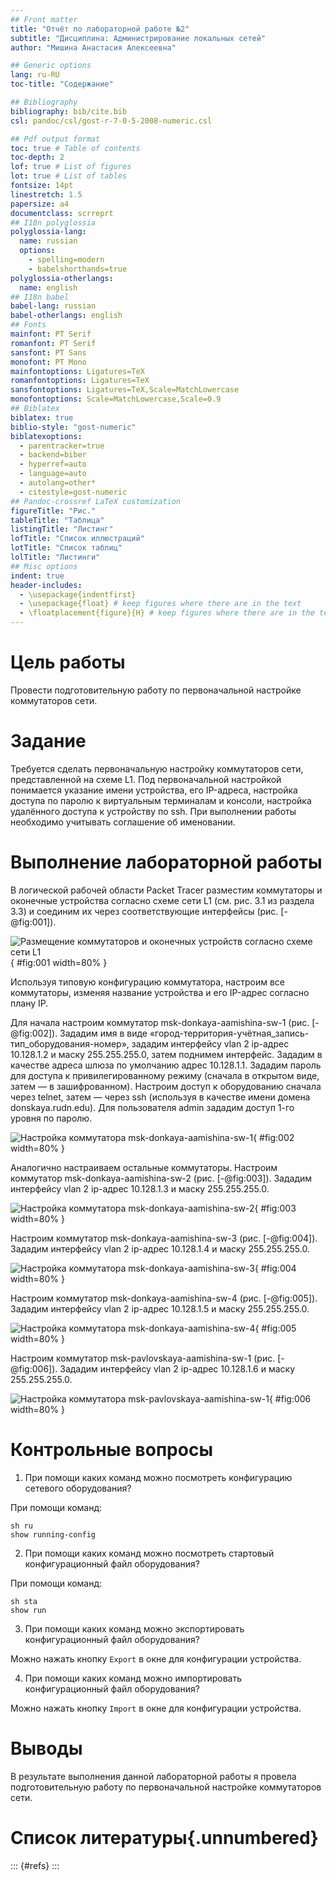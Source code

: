 ```yaml
---
## Front matter
title: "Отчёт по лабораторной работе №2"
subtitle: "Дисциплина: Администрирование локальных сетей"
author: "Мишина Анастасия Алексеевна"

## Generic options
lang: ru-RU
toc-title: "Содержание"

## Bibliography
bibliography: bib/cite.bib
csl: pandoc/csl/gost-r-7-0-5-2008-numeric.csl

## Pdf output format
toc: true # Table of contents
toc-depth: 2
lof: true # List of figures
lot: true # List of tables
fontsize: 14pt
linestretch: 1.5
papersize: a4
documentclass: scrreprt
## I18n polyglossia
polyglossia-lang:
  name: russian
  options:
	- spelling=modern
	- babelshorthands=true
polyglossia-otherlangs:
  name: english
## I18n babel
babel-lang: russian
babel-otherlangs: english
## Fonts
mainfont: PT Serif
romanfont: PT Serif
sansfont: PT Sans
monofont: PT Mono
mainfontoptions: Ligatures=TeX
romanfontoptions: Ligatures=TeX
sansfontoptions: Ligatures=TeX,Scale=MatchLowercase
monofontoptions: Scale=MatchLowercase,Scale=0.9
## Biblatex
biblatex: true
biblio-style: "gost-numeric"
biblatexoptions:
  - parentracker=true
  - backend=biber
  - hyperref=auto
  - language=auto
  - autolang=other*
  - citestyle=gost-numeric
## Pandoc-crossref LaTeX customization
figureTitle: "Рис."
tableTitle: "Таблица"
listingTitle: "Листинг"
lofTitle: "Список иллюстраций"
lotTitle: "Список таблиц"
lolTitle: "Листинги"
## Misc options
indent: true
header-includes:
  - \usepackage{indentfirst}
  - \usepackage{float} # keep figures where there are in the text
  - \floatplacement{figure}{H} # keep figures where there are in the text
---
```


# Цель работы

Провести подготовительную работу по первоначальной настройке коммутаторов сети.

# Задание

Требуется сделать первоначальную настройку коммутаторов сети, представленной на схеме L1. Под первоначальной настройкой понимается указание имени устройства, его IP-адреса, настройка доступа по паролю к виртуальным терминалам и консоли, настройка удалённого доступа к устройству по ssh. При выполнении работы необходимо учитывать соглашение об именовании.

# Выполнение лабораторной работы

В логической рабочей области Packet Tracer разместим коммутаторы и оконечные устройства согласно схеме сети L1 (см. рис. 3.1 из раздела 3.3) и соединим их через соответствующие интерфейсы (рис. [-@fig:001]).

![Размещение коммутаторов и оконечных устройств согласно схеме сети L1](image/1.png){ #fig:001 width=80% }

Используя типовую конфигурацию коммутатора, настроим все коммутаторы, изменяя название устройства и его IP-адрес согласно плану IP.

Для начала настроим коммутатор msk-donkaya-aamishina-sw-1 (рис. [-@fig:002]). Зададим имя в виде «город-территория-учётная_запись-тип_оборудования-номер», зададим интерфейсу vlan 2 ip-адрес 10.128.1.2 и маску 255.255.255.0, затем поднимем интерфейс. Зададим в качестве адреса шлюза по умолчанию адрес 10.128.1.1. Зададим пароль для доступа к привилегированному режиму (сначала в открытом виде, затем — в зашифрованном). Настроим доступ к оборудованию сначала через telnet, затем — через ssh (используя в качестве имени домена donskaya.rudn.edu). Для пользователя admin зададим доступ 1-го уровня по паролю.

![Настройка коммутатора msk-donkaya-aamishina-sw-1](image/2.png){ #fig:002 width=80% }

Аналогично настраиваем остальные коммутаторы. Настроим коммутатор msk-donkaya-aamishina-sw-2 (рис. [-@fig:003]). Зададим интерфейсу vlan 2 ip-адрес 10.128.1.3 и маску 255.255.255.0.

![Настройка коммутатора msk-donkaya-aamishina-sw-2](image/3.png){ #fig:003 width=80% }

Настроим коммутатор msk-donkaya-aamishina-sw-3 (рис. [-@fig:004]). Зададим интерфейсу vlan 2 ip-адрес 10.128.1.4 и маску 255.255.255.0.

![Настройка коммутатора msk-donkaya-aamishina-sw-3](image/4.png){ #fig:004 width=80% }

Настроим коммутатор msk-donkaya-aamishina-sw-4 (рис. [-@fig:005]). Зададим интерфейсу vlan 2 ip-адрес 10.128.1.5 и маску 255.255.255.0.

![Настройка коммутатора msk-donkaya-aamishina-sw-4](image/5.png){ #fig:005 width=80% }

Настроим коммутатор msk-pavlovskaya-aamishina-sw-1 (рис. [-@fig:006]). Зададим интерфейсу vlan 2 ip-адрес 10.128.1.6 и маску 255.255.255.0.

![Настройка коммутатора msk-pavlovskaya-aamishina-sw-1](image/6.png){ #fig:006 width=80% }

# Контрольные вопросы

1. При помощи каких команд можно посмотреть конфигурацию сетевого оборудования?

При помощи команд:

```
sh ru
show running-config
```

2. При помощи каких команд можно посмотреть стартовый конфигурационный файл оборудования?

При помощи команд:

```
sh sta
show run
```

3. При помощи каких команд можно экспортировать конфигурационный файл оборудования?

Можно нажать кнопку `Export`  в окне для конфигурации устройства.

4. При помощи каких команд можно импортировать конфигурационный файл оборудования?

Можно нажать кнопку `Import`  в окне для конфигурации устройства.

# Выводы

В результате выполнения данной лабораторной работы я провела подготовительную работу по первоначальной настройке коммутаторов сети.

# Список литературы{.unnumbered}

::: {#refs}
:::
